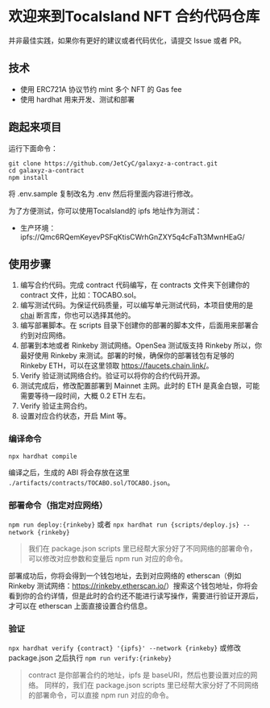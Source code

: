 # 欢迎来到TocaIsland NFT 合约代码仓库

并非最佳实践，如果你有更好的建议或者代码优化，请提交 Issue 或者 PR。

## 技术

- 使用 ERC721A 协议节约 mint 多个 NFT 的 Gas fee
- 使用 hardhat 用来开发、测试和部署

## 跑起来项目

运行下面命令：

```
git clone https://github.com/JetCyC/galaxyz-a-contract.git
cd galaxyz-a-contract
npm install
```

将 .env.sample 复制改名为 .env 然后将里面内容进行修改。

为了方便测试，你可以使用TocaIsland的 ipfs 地址作为测试：

- 生产环境：ipfs://Qmc6RQemKeyevPSFqKtisCWrhGnZXY5q4cFaTt3MwnHEaG/

## 使用步骤

1. 编写合约代码。完成 contract 代码编写，在 contracts 文件夹下创建你的 contract 文件，比如：TOCABO.sol。
2. 编写测试代码。为保证代码质量，可以编写单元测试代码，本项目使用的是 [chai](https://www.chaijs.com/) 断言库，你也可以选择其他的。
3. 编写部署脚本。在 scripts 目录下创建你的部署的脚本文件，后面用来部署合约到对应网络。
4. 部署到本地或者 Rinkeby 测试网络。OpenSea 测试版支持 Rinkeby 所以，你最好使用 Rinkeby 来测试。部署的时候，确保你的部署钱包有足够的 Rinkeby ETH，可以在这里领取 <https://faucets.chain.link/>。
5. Verify 验证测试网络合约。验证可以将你的合约代码开源。
6. 测试完成后，修改配置部署到 Mainnet 主网。此时的 ETH 是真金白银，可能需要等待一段时间，大概 0.2 ETH 左右。
7. Verify 验证主网合约。
8. 设置对应合约状态，开启 Mint 等。

### 编译命令

`npx hardhat compile`

编译之后，生成的 ABI 将会存放在这里 `./artifacts/contracts/TOCABO.sol/TOCABO.json`。

### 部署命令（指定对应网络）

`npm run deploy:{rinkeby}` 或者 `npx hardhat run {scripts/deploy.js} --network {rinkeby}`

> 我们在 package.json scripts 里已经帮大家分好了不同网络的部署命令，可以修改对应参数和变量后 npm run 对应的命令。

部署成功后，你将会得到一个钱包地址，去到对应网络的 etherscan（例如 Rinkeby 测试网络：<https://rinkeby.etherscan.io/>）搜索这个钱包地址，你将会看到你的合约详情，但是此时的合约还不能进行读写操作，需要进行验证开源后，才可以在 etherscan 上面直接设置合约信息。

### 验证

`npx hardhat verify {contract} '{ipfs}' --network {rinkeby}` 或修改 package.json 之后执行 `npm run verify:{rinkeby}`

> contract 是你部署合约的地址，ipfs 是 baseURI，然后也要设置对应的网络。
> 同样的，我们在 package.json scripts 里已经帮大家分好了不同网络的部署命令，可以直接 npm run 对应的命令。

